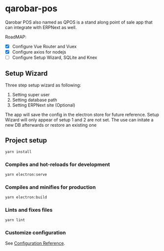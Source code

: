 # qarobar-pos

Qarobar POS also named as QPOS is a stand along point of sale app that can integrate with ERPNext as well.

RoadMAP:

- [x] Configure Vue Router and Vuex
- [x] Configure axios for nodejs
- [ ] Configure Setup Wizard, SQLite and Knex

## Setup Wizard

Three step setup wizard as following:

1. Setting super user
2. Setting database path
3. Setting ERPNext site (Optional)

The app will save the config in the electron store for future reference. Setup Wizard will only appear of setup 1 and 2 are not set. The use can initate a new DB afterwards or restore an existing one

## Project setup

```bash
yarn install
```

### Compiles and hot-reloads for development

```bash
yarn electron:serve
```

### Compiles and minifies for production

```bash
yarn electron:build
```

### Lints and fixes files

```bash
yarn lint
```

### Customize configuration
See [Configuration Reference](https://cli.vuejs.org/config/).
